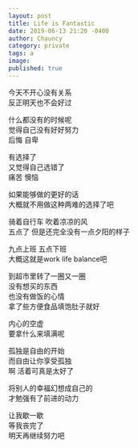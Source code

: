 ```yaml
---
layout: post
title: Life is Fantastic
date: 2019-06-13 21:20 -0400
author: Chauncy
category: private
tags: a
image: 
published: true
---
```


今天不开心没有关系  
反正明天也不会好过

什么都没有的时候呢  
觉得自己没有好好努力  
后悔 自卑  

有选择了  
又觉得自己选错了  
痛苦 懊恼  

如果能够做的更好的话  
大概就不用做这种两难的选择了吧  

骑着自行车 吹着凉凉的风  
五点了 但是还完全没有一点夕阳的样子

九点上班 五点下班   
大概这就是work life balance吧  

到超市里转了一圈又一圈  
没有想买的东西  
也没有做饭的心情  
拿了些方便食品填饱肚子就好  

内心的空虚  
要拿什么来填满呢  

孤独是自由的开始  
而自由让你享受孤独  
啊 活着可真是太好了  

将别人的幸福幻想成自己的  
才勉强有了前进的动力  

让我歇一歇  
等我丧完了  
明天再继续努力吧  
